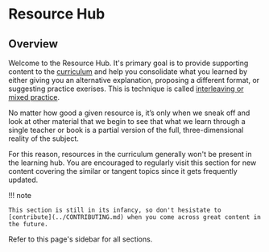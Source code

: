 # Resource Hub

## Overview

Welcome to the Resource Hub. It's primary goal is to provide supporting content to the [curriculum](../Curriculum.md) and help you consolidate what you learned by either giving you an alternative explanation, proposing a different format, or suggesting practice exerises. This is technique is called [interleaving or mixed practice](https://effectiviology.com/interleaving/#:~:text=Interleaving%20is%20a%2).


No matter how good a given resource is, it’s only when we sneak off and look at other material that we begin to see that what we learn through a single teacher or book is a partial version of the full, three-dimensional reality of the subject.

For this reason, resources in the curriculum generally won't be present in the learning hub.
You are encouraged to regularly visit this section for new content covering the similar or tangent topics since it gets frequently updated.

!!! note

    This section is still in its infancy, so don't hesistate to [contribute](../CONTRIBUTING.md) when you come across great content in the future.

Refer to this page's sidebar for all sections.
